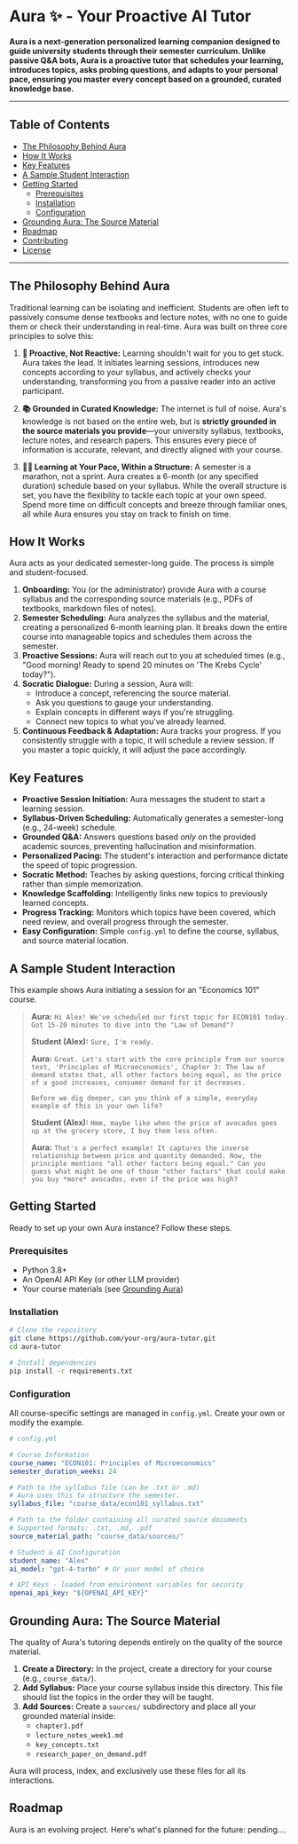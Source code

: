 # Aura ✨ - Your Proactive AI Tutor



**Aura is a next-generation personalized learning companion designed to guide university students through their semester curriculum. Unlike passive Q&A bots, Aura is a proactive tutor that schedules your learning, introduces topics, asks probing questions, and adapts to your personal pace, ensuring you master every concept based on a grounded, curated knowledge base.**

---

## Table of Contents

- [The Philosophy Behind Aura](#the-philosophy-behind-aura)
- [How It Works](#how-it-works)
- [Key Features](#key-features)
- [A Sample Student Interaction](#a-sample-student-interaction)
- [Getting Started](#getting-started)
  - [Prerequisites](#prerequisites)
  - [Installation](#installation)
  - [Configuration](#configuration)
- [Grounding Aura: The Source Material](#grounding-aura-the-source-material)
- [Roadmap](#roadmap)
- [Contributing](#contributing)
- [License](#license)

---

## The Philosophy Behind Aura

Traditional learning can be isolating and inefficient. Students are often left to passively consume dense textbooks and lecture notes, with no one to guide them or check their understanding in real-time. Aura was built on three core principles to solve this:

1.  **🧠 Proactive, Not Reactive:** Learning shouldn't wait for you to get stuck. Aura takes the lead. It initiates learning sessions, introduces new concepts according to your syllabus, and actively checks your understanding, transforming you from a passive reader into an active participant.

2.  **📚 Grounded in Curated Knowledge:** The internet is full of noise. Aura's knowledge is not based on the entire web, but is **strictly grounded in the source materials you provide**—your university syllabus, textbooks, lecture notes, and research papers. This ensures every piece of information is accurate, relevant, and directly aligned with your course.

3.  **🏃‍♀️ Learning at Your Pace, Within a Structure:** A semester is a marathon, not a sprint. Aura creates a 6-month (or any specified duration) schedule based on your syllabus. While the overall structure is set, you have the flexibility to tackle each topic at your own speed. Spend more time on difficult concepts and breeze through familiar ones, all while Aura ensures you stay on track to finish on time.

## How It Works

Aura acts as your dedicated semester-long guide. The process is simple and student-focused.

1.  **Onboarding:** You (or the administrator) provide Aura with a course syllabus and the corresponding source materials (e.g., PDFs of textbooks, markdown files of notes).
2.  **Semester Scheduling:** Aura analyzes the syllabus and the material, creating a personalized 6-month learning plan. It breaks down the entire course into manageable topics and schedules them across the semester.
3.  **Proactive Sessions:** Aura will reach out to you at scheduled times (e.g., "Good morning! Ready to spend 20 minutes on 'The Krebs Cycle' today?").
4.  **Socratic Dialogue:** During a session, Aura will:
    *   Introduce a concept, referencing the source material.
    *   Ask you questions to gauge your understanding.
    *   Explain concepts in different ways if you're struggling.
    *   Connect new topics to what you've already learned.
5.  **Continuous Feedback & Adaptation:** Aura tracks your progress. If you consistently struggle with a topic, it will schedule a review session. If you master a topic quickly, it will adjust the pace accordingly.

## Key Features

-   **Proactive Session Initiation:** Aura messages the student to start a learning session.
-   **Syllabus-Driven Scheduling:** Automatically generates a semester-long (e.g., 24-week) schedule.
-   **Grounded Q&A:** Answers questions based *only* on the provided academic sources, preventing hallucination and misinformation.
-   **Personalized Pacing:** The student's interaction and performance dictate the speed of topic progression.
-   **Socratic Method:** Teaches by asking questions, forcing critical thinking rather than simple memorization.
-   **Knowledge Scaffolding:** Intelligently links new topics to previously learned concepts.
-   **Progress Tracking:** Monitors which topics have been covered, which need review, and overall progress through the semester.
-   **Easy Configuration:** Simple `config.yml` to define the course, syllabus, and source material location.

## A Sample Student Interaction

This example shows Aura initiating a session for an "Economics 101" course.

> **Aura:**
> `Hi Alex! We've scheduled our first topic for ECON101 today. Got 15-20 minutes to dive into the "Law of Demand"?`
>
> **Student (Alex):**
> `Sure, I'm ready.`
>
> **Aura:**
> `Great. Let's start with the core principle from our source text, 'Principles of Microeconomics', Chapter 3: The law of demand states that, all other factors being equal, as the price of a good increases, consumer demand for it decreases.`
>
> `Before we dig deeper, can you think of a simple, everyday example of this in your own life?`
>
> **Student (Alex):**
> `Hmm, maybe like when the price of avocados goes up at the grocery store, I buy them less often.`
>
> **Aura:**
> `That's a perfect example! It captures the inverse relationship between price and quantity demanded. Now, the principle mentions "all other factors being equal." Can you guess what might be one of those "other factors" that could make you buy *more* avocados, even if the price was high?`

## Getting Started

Ready to set up your own Aura instance? Follow these steps.

### Prerequisites

-   Python 3.8+
-   An OpenAI API Key (or other LLM provider)
-   Your course materials (see [Grounding Aura](#grounding-aura-the-source-material))

### Installation

```bash
# Clone the repository
git clone https://github.com/your-org/aura-tutor.git
cd aura-tutor

# Install dependencies
pip install -r requirements.txt
```

### Configuration

All course-specific settings are managed in `config.yml`. Create your own or modify the example.

```yaml
# config.yml

# Course Information
course_name: "ECON101: Principles of Microeconomics"
semester_duration_weeks: 24

# Path to the syllabus file (can be .txt or .md)
# Aura uses this to structure the semester.
syllabus_file: "course_data/econ101_syllabus.txt"

# Path to the folder containing all curated source documents
# Supported formats: .txt, .md, .pdf
source_material_path: "course_data/sources/"

# Student & AI Configuration
student_name: "Alex"
ai_model: "gpt-4-turbo" # Or your model of choice

# API Keys - loaded from environment variables for security
openai_api_key: "${OPENAI_API_KEY}"
```

## Grounding Aura: The Source Material

The quality of Aura's tutoring depends entirely on the quality of the source material.

1.  **Create a Directory:** In the project, create a directory for your course (e.g., `course_data/`).
2.  **Add Syllabus:** Place your course syllabus inside this directory. This file should list the topics in the order they will be taught.
3.  **Add Sources:** Create a `sources/` subdirectory and place all your grounded material inside:
    -   `chapter1.pdf`
    -   `lecture_notes_week1.md`
    -   `key_concepts.txt`
    -   `research_paper_on_demand.pdf`

Aura will process, index, and exclusively use these files for all its interactions.

## Roadmap

Aura is an evolving project. Here's what's planned for the future:
pending....
